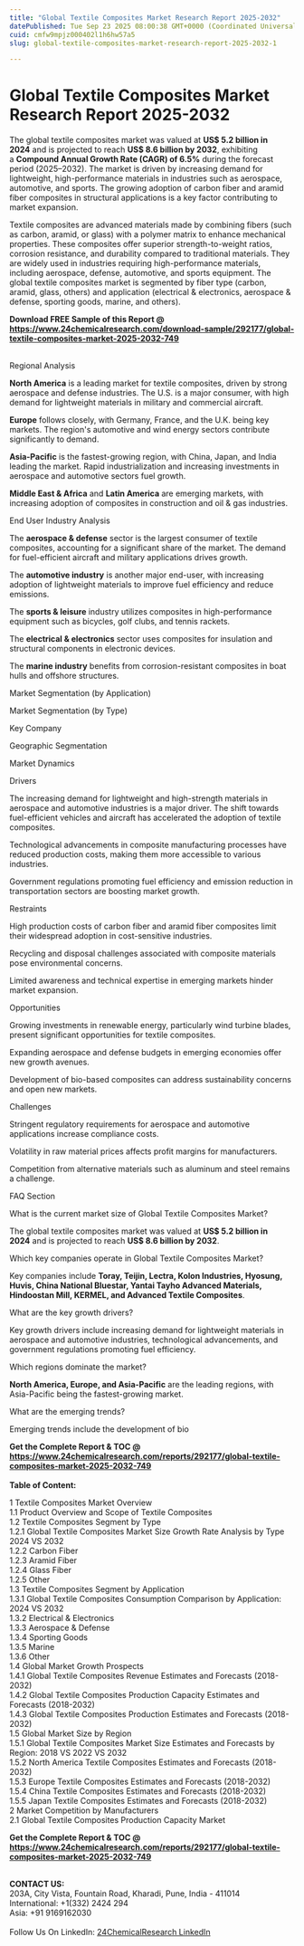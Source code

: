 ```yaml
---
title: "Global Textile Composites Market Research Report 2025-2032"
datePublished: Tue Sep 23 2025 08:00:38 GMT+0000 (Coordinated Universal Time)
cuid: cmfw9mpjz000402l1h6hw57a5
slug: global-textile-composites-market-research-report-2025-2032-1

---
```


# Global Textile Composites Market Research Report 2025-2032

<p>The global textile composites market was valued at <strong>US$ 5.2 billion in 2024</strong> and is projected to reach <strong>US$ 8.6 billion by 2032</strong>, exhibiting a <strong>Compound Annual Growth Rate (CAGR) of 6.5%</strong> during the forecast period (2025–2032). The market is driven by increasing demand for lightweight, high-performance materials in industries such as aerospace, automotive, and sports. The growing adoption of carbon fiber and aramid fiber composites in structural applications is a key factor contributing to market expansion.</p><p>
</p><p>Textile composites are advanced materials made by combining fibers (such as carbon, aramid, or glass) with a polymer matrix to enhance mechanical properties. These composites offer superior strength-to-weight ratios, corrosion resistance, and durability compared to traditional materials. They are widely used in industries requiring high-performance materials, including aerospace, defense, automotive, and sports equipment. The global textile composites market is segmented by fiber type (carbon, aramid, glass, others) and application (electrical &amp; electronics, aerospace &amp; defense, sporting goods, marine, and others).</p><div><b>Download FREE Sample of this Report @ 
            <a href="https://www.24chemicalresearch.com/download-sample/292177/global-textile-composites-market-2025-2032-749">
            https://www.24chemicalresearch.com/download-sample/292177/global-textile-composites-market-2025-2032-749</a></b></div><br><p>
Regional Analysis</p><p>
</p><p><strong>North America</strong> is a leading market for textile composites, driven by strong aerospace and defense industries. The U.S. is a major consumer, with high demand for lightweight materials in military and commercial aircraft.</p><p>
</p><p><strong>Europe</strong> follows closely, with Germany, France, and the U.K. being key markets. The region's automotive and wind energy sectors contribute significantly to demand.</p><p>
</p><p><strong>Asia-Pacific</strong> is the fastest-growing region, with China, Japan, and India leading the market. Rapid industrialization and increasing investments in aerospace and automotive sectors fuel growth.</p><p>
</p><p><strong>Middle East &amp; Africa</strong> and <strong>Latin America</strong> are emerging markets, with increasing adoption of composites in construction and oil &amp; gas industries.</p><p>
End User Industry Analysis</p><p>
</p><p>The <strong>aerospace &amp; defense</strong> sector is the largest consumer of textile composites, accounting for a significant share of the market. The demand for fuel-efficient aircraft and military applications drives growth.</p><p>
</p><p>The <strong>automotive industry</strong> is another major end-user, with increasing adoption of lightweight materials to improve fuel efficiency and reduce emissions.</p><p>
</p><p>The <strong>sports &amp; leisure</strong> industry utilizes composites in high-performance equipment such as bicycles, golf clubs, and tennis rackets.</p><p>
</p><p>The <strong>electrical &amp; electronics</strong> sector uses composites for insulation and structural components in electronic devices.</p><p>
</p><p>The <strong>marine industry</strong> benefits from corrosion-resistant composites in boat hulls and offshore structures.</p><p>
Market Segmentation (by Application)</p><p>
</p><p>
Market Segmentation (by Type)</p><p>
</p><p>
Key Company</p><p>
</p><p>
Geographic Segmentation</p><p>
</p><p>
Market Dynamics</p><p>
Drivers</p><p>
</p><p>The increasing demand for lightweight and high-strength materials in aerospace and automotive industries is a major driver. The shift towards fuel-efficient vehicles and aircraft has accelerated the adoption of textile composites.</p><p>
</p><p>Technological advancements in composite manufacturing processes have reduced production costs, making them more accessible to various industries.</p><p>
</p><p>Government regulations promoting fuel efficiency and emission reduction in transportation sectors are boosting market growth.</p><p>
Restraints</p><p>
</p><p>High production costs of carbon fiber and aramid fiber composites limit their widespread adoption in cost-sensitive industries.</p><p>
</p><p>Recycling and disposal challenges associated with composite materials pose environmental concerns.</p><p>
</p><p>Limited awareness and technical expertise in emerging markets hinder market expansion.</p><p>
Opportunities</p><p>
</p><p>Growing investments in renewable energy, particularly wind turbine blades, present significant opportunities for textile composites.</p><p>
</p><p>Expanding aerospace and defense budgets in emerging economies offer new growth avenues.</p><p>
</p><p>Development of bio-based composites can address sustainability concerns and open new markets.</p><p>
Challenges</p><p>
</p><p>Stringent regulatory requirements for aerospace and automotive applications increase compliance costs.</p><p>
</p><p>Volatility in raw material prices affects profit margins for manufacturers.</p><p>
</p><p>Competition from alternative materials such as aluminum and steel remains a challenge.</p><p>
FAQ Section</p><p>
What is the current market size of Global Textile Composites Market?</p><p>
</p><p>The global textile composites market was valued at <strong>US$ 5.2 billion in 2024</strong> and is projected to reach <strong>US$ 8.6 billion by 2032</strong>.</p><p>
Which key companies operate in Global Textile Composites Market?</p><p>
</p><p>Key companies include <strong>Toray, Teijin, Lectra, Kolon Industries, Hyosung, Huvis, China National Bluestar, Yantai Tayho Advanced Materials, Hindoostan Mill, KERMEL, and Advanced Textile Composites</strong>.</p><p>
What are the key growth drivers?</p><p>
</p><p>Key growth drivers include increasing demand for lightweight materials in aerospace and automotive industries, technological advancements, and government regulations promoting fuel efficiency.</p><p>
Which regions dominate the market?</p><p>
</p><p><strong>North America, Europe, and Asia-Pacific</strong> are the leading regions, with Asia-Pacific being the fastest-growing market.</p><p>
What are the emerging trends?</p><p>
</p><p>Emerging trends include the development of bio</p>

<div><b>Get the Complete Report & TOC @ 
            <a href="https://www.24chemicalresearch.com/reports/292177/global-textile-composites-market-2025-2032-749">
            https://www.24chemicalresearch.com/reports/292177/global-textile-composites-market-2025-2032-749</a></b></div><br>
            <b>Table of Content:</b><p>1 Textile Composites Market Overview<br />
    1.1 Product Overview and Scope of Textile Composites<br />
    1.2 Textile Composites Segment by Type<br />
        1.2.1 Global Textile Composites Market Size Growth Rate Analysis by Type 2024 VS 2032<br />
        1.2.2 Carbon Fiber<br />
        1.2.3 Aramid Fiber<br />
        1.2.4 Glass Fiber<br />
        1.2.5 Other<br />
    1.3 Textile Composites Segment by Application<br />
        1.3.1 Global Textile Composites Consumption Comparison by Application: 2024 VS 2032<br />
        1.3.2 Electrical & Electronics<br />
        1.3.3 Aerospace & Defense<br />
        1.3.4 Sporting Goods<br />
        1.3.5 Marine<br />
        1.3.6 Other<br />
    1.4 Global Market Growth Prospects<br />
        1.4.1 Global Textile Composites Revenue Estimates and Forecasts (2018-2032)<br />
        1.4.2 Global Textile Composites Production Capacity Estimates and Forecasts (2018-2032)<br />
        1.4.3 Global Textile Composites Production Estimates and Forecasts (2018-2032)<br />
    1.5 Global Market Size by Region<br />
        1.5.1 Global Textile Composites Market Size Estimates and Forecasts by Region: 2018 VS 2022 VS 2032<br />
        1.5.2 North America Textile Composites Estimates and Forecasts (2018-2032)<br />
        1.5.3 Europe Textile Composites Estimates and Forecasts (2018-2032)<br />
        1.5.4 China Textile Composites Estimates and Forecasts (2018-2032)<br />
        1.5.5 Japan Textile Composites Estimates and Forecasts (2018-2032)<br />
2 Market Competition by Manufacturers<br />
    2.1 Global Textile Composites Production Capacity Market</p>

<div><b>Get the Complete Report & TOC @ 
            <a href="https://www.24chemicalresearch.com/reports/292177/global-textile-composites-market-2025-2032-749">
            https://www.24chemicalresearch.com/reports/292177/global-textile-composites-market-2025-2032-749</a></b></div><br>

<b>CONTACT US:</b><br>
            203A, City Vista, Fountain Road, Kharadi, Pune, India - 411014<br>
            International: +1(332) 2424 294<br>
            Asia: +91 9169162030 <br><br>
            Follow Us On LinkedIn: <a href="https://www.linkedin.com/company/24chemicalresearch/">24ChemicalResearch LinkedIn</a>